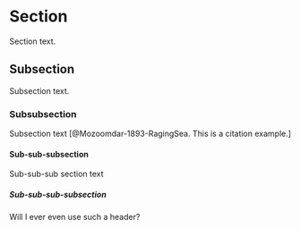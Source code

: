 # Section
Section text.

## Subsection
Subsection text.

### Subsubsection
Subsection text [@Mozoomdar-1893-RagingSea. This is a citation example.]

#### Sub-sub-subsection
Sub-sub-sub section text

##### Sub-sub-sub-subsection
Will I ever even use such a header?
